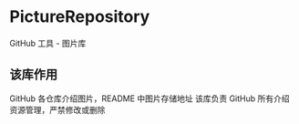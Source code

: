 # PictureRepository
GitHub 工具 - 图片库

## 该库作用
GitHub 各仓库介绍图片，README 中图片存储地址
该库负责 GitHub 所有介绍资源管理，严禁修改或删除
